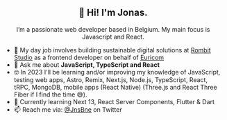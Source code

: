 <h2 align="center">👋 Hi! I'm Jonas.</h2>
<p align="center">I’m a passionate web developer based in Belgium. My main focus is Javascript and React.</p>

- 🔭 My day job involves building sustainable digital solutions at [Rombit Studio](https://rombit.studio/) as a frontend developer on behalf of [Euricom](https://www.euri.com/)
- 💬 Ask me about **JavaScript, TypeScript and React**
- 🤓 In 2023 I'll be learning and/or improving my knowledge of JavaScript, testing web apps, Astro, Remix, Next.js, Node.js, TypeScript, React, tRPC, MongoDB, mobile apps (React Native) (Three.js and React Three Fiber if I find the time 😅).
- 🌱 Currently learning Next 13, React Server Components, Flutter & Dart
- 📫 Reach me via: [@JnsBne](https://twitter.com/jnsbne) on Twitter


